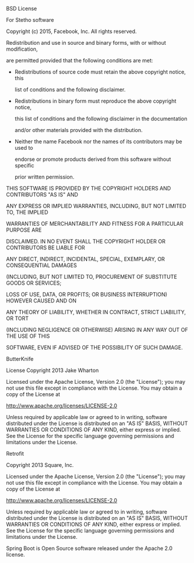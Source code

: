 
BSD License



For Stetho software



Copyright (c) 2015, Facebook, Inc. All rights reserved.



Redistribution and use in source and binary forms, with or without modification,

are permitted provided that the following conditions are met:



 * Redistributions of source code must retain the above copyright notice, this

   list of conditions and the following disclaimer.



 * Redistributions in binary form must reproduce the above copyright notice,

   this list of conditions and the following disclaimer in the documentation

   and/or other materials provided with the distribution.



 * Neither the name Facebook nor the names of its contributors may be used to

   endorse or promote products derived from this software without specific

   prior written permission.



THIS SOFTWARE IS PROVIDED BY THE COPYRIGHT HOLDERS AND CONTRIBUTORS "AS IS" AND

ANY EXPRESS OR IMPLIED WARRANTIES, INCLUDING, BUT NOT LIMITED TO, THE IMPLIED

WARRANTIES OF MERCHANTABILITY AND FITNESS FOR A PARTICULAR PURPOSE ARE

DISCLAIMED. IN NO EVENT SHALL THE COPYRIGHT HOLDER OR CONTRIBUTORS BE LIABLE FOR

ANY DIRECT, INDIRECT, INCIDENTAL, SPECIAL, EXEMPLARY, OR CONSEQUENTIAL DAMAGES

(INCLUDING, BUT NOT LIMITED TO, PROCUREMENT OF SUBSTITUTE GOODS OR SERVICES;

LOSS OF USE, DATA, OR PROFITS; OR BUSINESS INTERRUPTION) HOWEVER CAUSED AND ON

ANY THEORY OF LIABILITY, WHETHER IN CONTRACT, STRICT LIABILITY, OR TORT

(INCLUDING NEGLIGENCE OR OTHERWISE) ARISING IN ANY WAY OUT OF THE USE OF THIS

SOFTWARE, EVEN IF ADVISED OF THE POSSIBILITY OF SUCH DAMAGE.


ButterKnife

License
Copyright 2013 Jake Wharton

Licensed under the Apache License, Version 2.0 (the "License");
you may not use this file except in compliance with the License.
You may obtain a copy of the License at

   http://www.apache.org/licenses/LICENSE-2.0

Unless required by applicable law or agreed to in writing, software
distributed under the License is distributed on an "AS IS" BASIS,
WITHOUT WARRANTIES OR CONDITIONS OF ANY KIND, either express or implied.
See the License for the specific language governing permissions and
limitations under the License.

Retrofit

Copyright 2013 Square, Inc.

Licensed under the Apache License, Version 2.0 (the "License");
you may not use this file except in compliance with the License.
You may obtain a copy of the License at

   http://www.apache.org/licenses/LICENSE-2.0

Unless required by applicable law or agreed to in writing, software
distributed under the License is distributed on an "AS IS" BASIS,
WITHOUT WARRANTIES OR CONDITIONS OF ANY KIND, either express or implied.
See the License for the specific language governing permissions and
limitations under the License.

Spring Boot is Open Source software released under the Apache 2.0 license.
